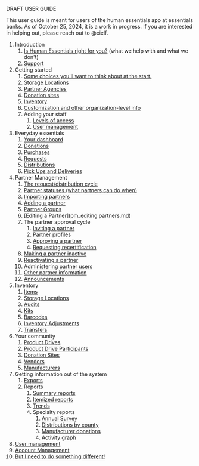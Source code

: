 DRAFT USER GUIDE

This user guide is meant for users of the human essentials app at essentials banks.  As of October 25, 2024, it is a work in progress.  If you are interested in helping out, please reach out to @cielf.

1. Introduction
   1. [Is Human Essentials right for you?](intro_i.md) (what we help with and what we don't)
   2. [Support](intro_ii.md) 
2. Getting started
   1. [Some choices you'll want to think about at the start. ](getting_started_choices.md)
   2. [Storage Locations](getting_started_storage_locations.md)
   3. [Partner Agencies](getting_started_partners.md)
   4. [Donation sites](getting_started_donation_sites.md)
   5. [Inventory](getting_started_inventory.md)
   6. [Customization and other organization-level info](getting_started_customization.md)
   7. Adding your staff
      1. [Levels of access](getting_started_access_levels.md)
      2. [User management](getting_started_user_management.md)
3. Everyday essentials 
   1. [Your dashboard](essentials_dashboard.md)
   2. [Donations](essentials_donations.md)
   3. [Purchases](essentials_purchases.md)
   4. [Requests](essentials_requests.md)
   5. [Distributions](essentials_distributions.md)
   6. [Pick Ups and Deliveries](essentials_pick_ups.md)
4. Partner Management
   1. [The request/distribution cycle](pm_request_distribution_cycle.md)
   2. [Partner statuses (what partners can do when)](pm_partner_statuses.md)
   3. [Importing partners](pm_importing_partners.md)
   4. [Adding a partner](pm_adding_a_partner.md)
   5. [Partner Groups](pm_partner_groups.md)
   6. [Editing a Partner](pm_editing partners.md)
   7. The partner approval cycle 
      1. [Inviting a partner](pm_inviting_a_partner.md) 
      2. [Partner profiles](pm_partner_profiles.md) 
      3. [Approving a partner](pm_approving_a_partner.md)
      4. [Requesting recertification](pm_requesting_recertification.md)
   8. [Making a partner inactive](pm_making_a_partner_inactive.md)
   9. [Reactivating a partner](pm_parter_reactivation.md)
   10. [Administering partner users](pm_partner_user_admin.md)
   11. [Other partner information](pm_other_information.md)
   12. [Announcements](pm_announcements.md)
5. Inventory 
   1. [Items](inventory_items.md)
   2. [Storage Locations](inventory_storage_locations.md)
   2. [Audits](inventory_audits.md)
   3. [Kits](inventory_kits.md)
   4. [Barcodes](inventory_barcodes.md)
   5. [Inventory Adjustments](inventory_barcodes.md)
   6. [Transfers](inventory_transfers.md)
6. Your community
   1. [Product Drives](community_product_drives.md)
   2. [Product Drive Participants](community_product_drive_participants.md)
   2. [Donation Sites](community_donation_sites.md)
   3. [Vendors](community_vendors.md)
   4. [Manufacturers](community_manufacturers.md)
7. Getting information out of the system
   1. [Exports](exports.md)
   2. Reports
      1. [Summary reports](reports_summary_reports.md)
      2. [Itemized reports](reports_itemized_reports.md)
      3. [Trends](reports_trends.md)
      4. Specialty reports
         1. [Annual Survey](reports_annual_survey.md)
         2. [Distributions by county](reports_distribution_by_county.md)
         3. [Manufacturer donations](reports_manufacturers_donations.md)
         4. [Activity graph](reports_activity_graph.md)
8. [User management](user_management.md)
9. [Account Management](account_management.md)
10. [But I need to do something different!](asking_for_changes.md)
